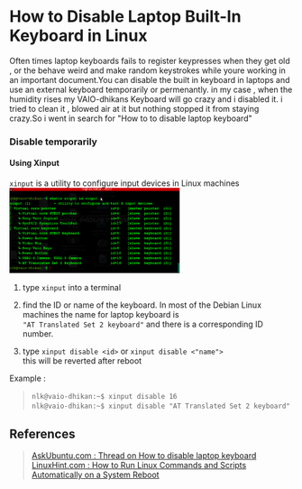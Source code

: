 # How to Disable Laptop Built-In Keyboard in Linux

Often times laptop keyboards fails to register keypresses when they get old , or the behave weird and make random keystrokes while youre working in an important document.You can disable the built in keyboard in laptops and use an external keyboard temporarily or permenantly. in my case , when the humidity rises my VAIO-dhikans Keyboard will go crazy and i disabled it. i tried to clean it , blowed air at it but nothing stopped it from staying crazy.So i went in search for "How to to disable laptop keyboard" 

### Disable temporarily 
####  Using Xinput
``xinput`` is a utility to configure input devices in Linux machines  
<img src="https://github.com/nlkguy/bash-scripts/blob/main/disable_laptop_keyboard/xinput.png" alt="Xinput" width="60%" height="60%">

1. type `xinput` into a terminal  

2. find the ID or name of the keyboard. In most of the Debian Linux machines the name for laptop keyboard is  
`"AT Translated Set 2 keyboard"` and there is a corresponding ID number. 

3. type `xinput disable <id>` or `xinput disable <"name">`  
this will be reverted after reboot 

Example :   
> ```nlk@vaio-dhikan:~$ xinput disable 16```   
> ```nlk@vaio-dhikan:~$ xinput disable "AT Translated Set 2 keyboard"```




## References

>[AskUbuntu.com : Thread on How to disable laptop keyboard](https://askubuntu.com/questions/160945/is-there-a-way-to-disable-a-laptops-internal-keyboard)  
>[LinuxHint.com : How to Run Linux Commands and Scripts Automatically on a System Reboot](https://linuxhint.com/run_linux_command_script_sys_reboot/)

